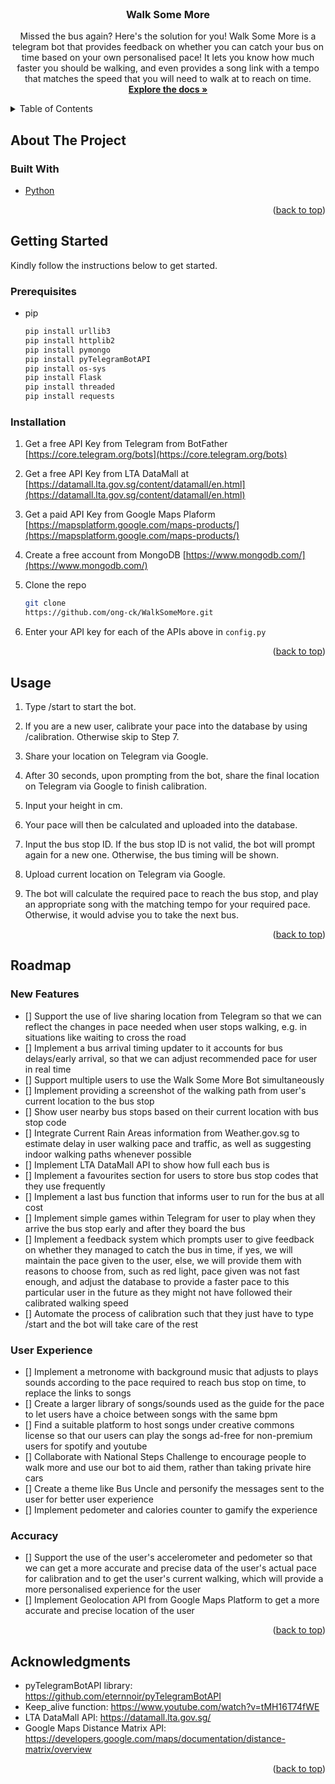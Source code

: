 <div id="top"></div>

<br />
<div align="center">

<h3 align="center">Walk Some More</h3>

  <p align="center">
    Missed the bus again? Here's the solution for you! Walk Some More is a telegram bot that provides feedback on whether you can catch your bus on time based on your own personalised pace! It lets you know how much faster you should be walking, and even provides a song link with a tempo that matches the speed that you will need to walk at to reach on time.
    <br />
    <a href="https://github.com/ong-ck/WalkSomeMore"><strong>Explore the docs »</strong></a>

</div>



<!-- TABLE OF CONTENTS -->
<details>
  <summary>Table of Contents</summary>
  <ol>
    <li>
      <a href="#about-the-project">About The Project</a>
      <ul>
        <li><a href="#built-with">Built With</a></li>
      </ul>
    </li>
    <li>
      <a href="#getting-started">Getting Started</a>
      <ul>
        <li><a href="#prerequisites">Prerequisites</a></li>
        <li><a href="#installation">Installation</a></li>
      </ul>
    </li>
    <li><a href="#usage">Usage</a></li>
    <li>
      <a href="#roadmap">Roadmap</a>
      <ul>
        <li><a href="#new-features">New Features</a></li>
        <li><a href="#user-experience">User Experience</a>
        <li><a href="#accuracy">Accuracy</a>
      </ul>
    <li><a href="#acknowledgments">Acknowledgments</a></li>
  </ol>
</details>



<!-- ABOUT THE PROJECT -->
<div id = "about-the-project"></div>

## About The Project

<div id = "built-with"></div>

### Built With

* [Python](https://www.python.org/)

<p align="right">(<a href="#top">back to top</a>)</p>



<!-- GETTING STARTED -->
<div id = "getting-started"></div>

## Getting Started

  Kindly follow the instructions below to get started.

<div id = "prerequisites"></div>

### Prerequisites

* pip
  ```sh
  pip install urllib3
  pip install httplib2
  pip install pymongo
  pip install pyTelegramBotAPI
  pip install os-sys
  pip install Flask
  pip install threaded
  pip install requests
  
  
  ```
<div id = "installation"></div>

### Installation

1. Get a free API Key from Telegram from BotFather
[https://core.telegram.org/bots](https://core.telegram.org/bots)


2. Get a free API Key from LTA DataMall at [https://datamall.lta.gov.sg/content/datamall/en.html](https://datamall.lta.gov.sg/content/datamall/en.html)


3. Get a paid API Key from Google Maps Plaform
[https://mapsplatform.google.com/maps-products/](https://mapsplatform.google.com/maps-products/)

4. Create a free account from MongoDB [https://www.mongodb.com/](https://www.mongodb.com/)


5. Clone the repo
   ```sh
   git clone 
   https://github.com/ong-ck/WalkSomeMore.git
   ```
   
6. Enter your API key for each of the APIs above in `config.py`

<p align="right">(<a href="#top">back to top</a>)</p>



<!-- USAGE EXAMPLES -->
<div id = "usage"></div>

## Usage

  1. Type /start to start the bot.
  
  2. If you are a new user, calibrate your pace into the database
  by using /calibration. Otherwise skip to Step 7.

  3. Share your location on Telegram via Google.

  4. After 30 seconds, upon prompting from the bot, share the final location on Telegram via Google to finish calibration.

  5. Input your height in cm.
  
  6. Your pace will then be calculated and uploaded into the database.

  7. Input the bus stop ID. If the bus stop ID is not valid, the bot will prompt again for a new one. Otherwise, the bus timing will be shown.
     
  8. Upload current location on Telegram via Google.

  9. The bot will calculate the required pace to reach the bus stop, and play an appropriate song with the matching tempo for your required pace. Otherwise, it would advise you to take the next bus. 


<p align="right">(<a href="#top">back to top</a>)</p>



<!-- ROADMAP -->
<div id = "roadmap"></div>

## Roadmap

<div id = "new-features"></div>

### New Features
- [] Support the use of live sharing location from Telegram so that we can reflect the changes in pace needed when user stops walking, e.g. in situations like waiting to cross the road
- [] Implement a bus arrival timing updater to it accounts for bus delays/early arrival, so that we can adjust recommended pace for user in real time
- [] Support multiple users to use the Walk Some More Bot simultaneously
- [] Implement providing a screenshot of the walking path from user's current location to the bus stop
- [] Show user nearby bus stops based on their current location with bus stop code
- [] Integrate Current Rain Areas information from Weather.gov.sg to estimate delay in user walking pace and traffic, as well as suggesting indoor walking paths whenever possible
- [] Implement LTA DataMall API to show how full each bus is
- [] Implement a favourites section for users to store bus stop codes that they use frequently
- [] Implement a last bus function that informs user to run for the bus at all cost
- [] Implement simple games within Telegram for user to play when they arrive the bus stop early and after they board the bus
- [] Implement a feedback system which prompts user to give feedback on whether they managed to catch the bus in time, if yes, we will maintain the pace given to the user, else, we will provide them with reasons to choose from, such as red light, pace given was not fast enough, and adjust the database to provide a faster pace to this particular user in the future as they might not have followed their calibrated walking speed
- [] Automate the process of calibration such that they just have to type /start and the bot will take care of the rest

<div id = "user-experience"></div>

### User Experience
- [] Implement a metronome with background music that adjusts to plays sounds according to the pace required to reach bus stop on time, to replace the links to songs
- [] Create a larger library of songs/sounds used as the guide for the pace to let users have a choice between songs with the same bpm
- [] Find a suitable platform to host songs under creative commons license so that our users can play the songs ad-free for non-premium users for spotify and youtube
- [] Collaborate with National Steps Challenge to encourage people to walk more and use our bot to aid them, rather than taking private hire cars
- [] Create a theme like Bus Uncle and personify the messages sent to the user for better user experience
- [] Implement pedometer and calories counter to gamify the experience

<div id = "accuracy"></div>

### Accuracy
- [] Support the use of the user's accelerometer and pedometer so that we can get a more accurate and precise data of the user's actual pace for calibration and to get the user's current walking, which will provide a more personalised experience for the user
- [] Implement Geolocation API from Google Maps Platform to get a more accurate and precise location of the user

<p align="right">(<a href="#top">back to top</a>)</p>


<!-- ACKNOWLEDGMENTS -->
<div id = "acknowledgments"></div>

## Acknowledgments


* pyTelegramBotAPI library:
https://github.com/eternnoir/pyTelegramBotAPI
* Keep_alive function:
https://www.youtube.com/watch?v=tMH16T74fWE
* LTA DataMall API: https://datamall.lta.gov.sg/
* Google Maps Distance Matrix API: https://developers.google.com/maps/documentation/distance-matrix/overview


<p align="right">(<a href="#top">back to top</a>)</p>
